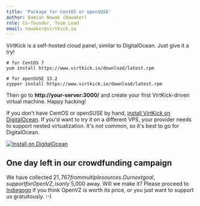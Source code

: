 ```yaml
---
title: 'Package for CentOS or openSUSE'
author: Damian Nowak (Nowaker)
role: Co-founder, Team Lead
email: nowaker@virtkick.io
---
```



VirtKick is a self-hosted cloud panel, similar to DigitalOcean.
Just give it a try!

<!--more-->

```
# for CentOS 7
yum install https://www.virtkick.io/download/latest.rpm

# for openSUSE 13.2
zypper install https://www.virtkick.io/download/latest.rpm
```

Then go to **http://your-server:3000/** and create your first VirtKick-driven virtual machine. Happy hacking!


If you don't have CentOS or openSUSE by hand, [install VirtKick on DigitalOcean](https://deploy.virtkick.io/).
If you'd want to try it on a different VPS, your provider needs to support nested virtualization.
It's not common, so it's best to go for DigitalOcean.

<div class="text-center">
  <a href="https://deploy.virtkick.io/">
    <img alt="Install on DigitalOcean" src="https://gallery.mailchimp.com/b74a227fdbddc9f590a62114e/images/5a1ddbb2-1f2f-4c2a-9cec-019517ae36f6.png" />
  </a>
</div>

## One day left in our crowdfunding campaign

We have collected $21,767 from multiple sources. Our next goal, support for OpenVZ, is only ~$5,000 away.
Will we make it? Please proceed to [Indiegogo](https://www.indiegogo.com/projects/virtkick-take-cloud-back)
if you think OpenVZ is worth its price, or you just want to support us gratuitously. :-)

